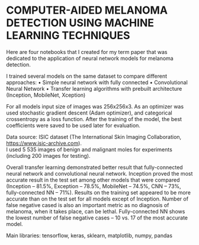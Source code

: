 # COMPUTER-AIDED MELANOMA DETECTION USING MACHINE LEARNING TECHNIQUES

Here are four notebooks that I created for my term paper that was dedicated to the application of neural network models for melanoma detection.

I trained several models on the same dataset to compare different approaches:
•	Simple neural network with fully connected 
•	Convolutional Neural Network
•	Transfer learning algorithms with prebuilt architecture (Inception, MobileNet, Xception)

For all models input size of images was 256x256x3. As an optimizer was used stochastic gradient descent (Adam optimizer), and categorical crossentropy as a loss function. After the training of the model, the best coefficients were saved to be used later for evaluation.

Data source: ISIC dataset (The International Skin Imaging Collaboration, https://www.isic-archive.com).  
I used 5 535 images of benign and malignant moles for experiments (including 200 images for testing). 

Overall transfer learning demonstrated better result that fully-connected neural network and convolutional neural network. Inception proved the most accurate result in the test set among other models that were compared (Inception – 81.5%, Exception – 78.5%, MobileNet – 74.5%, CNN – 73%, fully-connected NN – 71%). Results on the training set appeared to be more accurate than on the test set for all models except of Inception.
Number of false negative cased is also an important metric as no diagnosis of melanoma, when it takes place, can be lethal. Fully-connected NN shows the lowest number of false negative cases – 10 vs. 17 of the most accurate model. 

Main libraries: tensorflow, keras, sklearn, matplotlib, numpy, pandas
